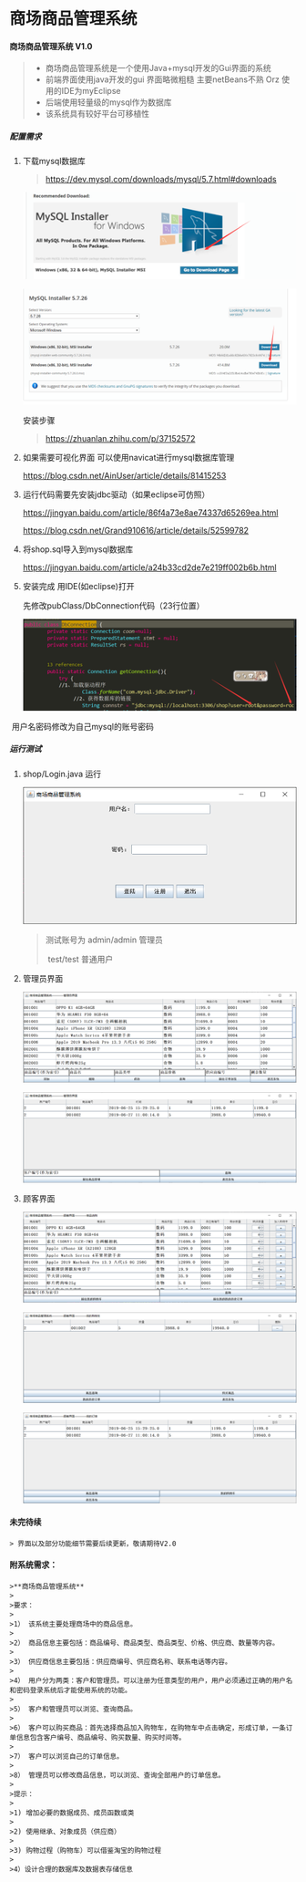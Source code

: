 # 					商场商品管理系统

#### 商场商品管理系统 V1.0

> - 商场商品管理系统是一个使用Java+mysql开发的Gui界面的系统
> - 前端界面使用java开发的gui 界面略微粗糙 主要netBeans不熟 Orz 使用的IDE为myEclipse
> - 后端使用轻量级的mysql作为数据库
> - 该系统具有较好平台可移植性





##### 配置需求

1. 下载mysql数据库
	
	> <https://dev.mysql.com/downloads/mysql/5.7.html#downloads>

	![1561608204441](guide/1561608204441.png)

	![1561608247396](guide/1561608247396.png)

	安装步骤

	> <https://zhuanlan.zhihu.com/p/37152572>

2. 如果需要可视化界面 可以使用navicat进行mysql数据库管理

	<https://blog.csdn.net/AinUser/article/details/81415253>

3. 运行代码需要先安装jdbc驱动（如果eclipse可仿照）

	<https://jingyan.baidu.com/article/86f4a73e8ae74337d65269ea.html>

	<https://blog.csdn.net/Grand910616/article/details/52599782>

4. 将shop.sql导入到mysql数据库

	https://jingyan.baidu.com/article/a24b33cd2de7e219ff002b6b.html

5. 安装完成 用IDE(如eclipse)打开 
	
	
	先修改pubClass/DbConnection代码（23行位置）

	![1561609387047](guide/1561609387047.png)

​       用户名密码修改为自己mysql的账号密码





##### 运行测试

1. shop/Login.java 运行

	![1561609527344](guide/1561609527344.png)

	> 测试账号为 admin/admin 管理员
	>
	> ​                    test/test          普通用户

  



2. 管理员界面

	![1561609643299](guide/1561609643299.png)

	![1561609663537](guide/1561609663537.png)

3. 顾客界面

	![1561609710949](guide/1561609710949.png)

	![1561609723990](guide/1561609723990.png)

	![1561609733678](guide/1561609733678.png)



#### 未完待续

	> 界面以及部分功能细节需要后续更新，敬请期待V2.0





#### 附系统需求：



	>**商场商品管理系统**
	>
	>要求： 
	>
	>1） 该系统主要处理商场中的商品信息。 
	>
	>2） 商品信息主要包括：商品编号、商品类型、商品类型、价格、供应商、数量等内容。
	>
	>3） 供应商信息主要包括：供应商编号、供应商名称、联系电话等内容。 
	>
	>4） 用户分为两类：客户和管理员。可以注册为任意类型的用户，用户必须通过正确的用户名和密码登录系统后才能使用系统的功能。
	>
	>5） 客户和管理员可以浏览、查询商品。 
	>
	>6） 客户可以购买商品：首先选择商品加入购物车，在购物车中点击确定，形成订单，一条订单信息包含客户编号、商品编号、购买数量、购买时间等。
	>
	>7） 客户可以浏览自己的订单信息。 
	>
	>8） 管理员可以修改商品信息，可以浏览、查询全部用户的订单信息。
	>
	>提示：
	>
	>1) 增加必要的数据成员、成员函数或类 
	>
	>2) 使用继承、对象成员（供应商） 
	>
	>3) 购物过程（购物车）可以借鉴淘宝的购物过程
	>
	>4）设计合理的数据库及数据表存储信息
